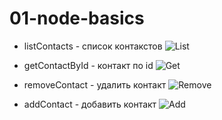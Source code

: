 # 01-node-basics

- listContacts - список контакстов
  <img  alt="List"  src="https://i.ibb.co/6ywmr1H/1.png" />

- getContactById - контакт по id
  <img  alt="Get"  src="https://i.ibb.co/1vmWH83/2.png" />

- removeContact - удалить контакт
  <img  alt="Remove"  src="https://i.ibb.co/HTj3gMM/3.png" />

- addContact - добавить контакт
  <img  alt="Add"  src="https://i.ibb.co/PwptkHZ/4.png"/>
